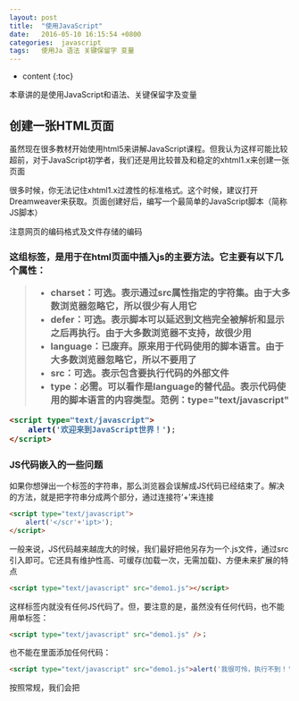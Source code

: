 ```yaml
---
layout: post
title:  "使用JavaScript"
date:   2016-05-10 16:15:54 +0800
categories:  javascript	
tags: 	使用Ja 语法 关键保留字 变量
---
```

 
* content
{:toc}

本章讲的是使用JavaScript和语法、关键保留字及变量





## 创建一张HTML页面

虽然现在很多教材开始使用html5来讲解JavaScript课程。但我认为这样可能比较超前，对于JavaScript初学者，我们还是用比较普及和稳定的xhtml1.x来创建一张页面

很多时候，你无法记住xhtml1.x过渡性的标准格式。这个时候，建议打开Dreamweaver来获取。页面创建好后，编写一个最简单的JavaScript脚本（简称JS脚本）

注意网页的编码格式及文件存储的编码

### <Script>标签解析

<script>xxx</script>这组标签，是用于在html页面中插入js的主要方法。它主要有以下几个属性：

>* charset：可选。表示通过src属性指定的字符集。由于大多数浏览器忽略它，所以很少有人用它
>* defer：可选。表示脚本可以延迟到文档完全被解析和显示之后再执行。由于大多数浏览器不支持，故很少用
>* language：已废弃。原来用于代码使用的脚本语言。由于大多数浏览器忽略它，所以不要用了
>* src：可选。表示包含要执行代码的外部文件
>* type：必需。可以看作是language的替代品。表示代码使用的脚本语言的内容类型。范例：type="text/javascript"

```html
<script type="text/javascript">
	alert('欢迎来到JavaScript世界！');
</script>
```

### JS代码嵌入的一些问题

如果你想弹出一个</script>标签的字符串，那么浏览器会误解成JS代码已经结束了。解决的方法，就是把字符串分成两个部分，通过连接符‘+’来连接

```html
<script type="text/javascript">
	alert('</scr'+'ipt>');
</script>
```

一般来说，JS代码越来越庞大的时候，我们最好把他另存为一个.js文件，通过src引入即可。它还具有维护性高、可缓存(加载一次，无需加载)、方便未来扩展的特点

```html
<script type="text/javascript" src="demo1.js"></script>
```

这样标签内就没有任何JS代码了。但，要注意的是，虽然没有任何代码，也不能用单标签：

```html
<script type="text/javascript" src="demo1.js" />；
```

也不能在里面添加任何代码：

```html
<script type="text/javascript" src="demo1.js">alert('我很可怜，执行不到！')</script>
```

按照常规，我们会把<script>标签存放到<head>...</head>之间。但有时也会放在body之间。

不再需要提供注释，以前为了让不支持JavaScript浏览器能够屏蔽掉<script>内部的代码，我们习惯在代码的前后用html注释掉，现在已经不需要了。

```html
<script type="text/javascript">
<!--
		alert('欢迎！');
-->
</script>
```

平稳退化不支持JavaScript处理：<nosciprt>

```html
<noscript>
	您没有启用JavaScript
</noscript>
```

## 语法构成

**区分大小写**

ECMAScript中的一切，包括变量、函数名和操作符都是区分大小写的。例如：text和Text表示两种不同的变量

**标识符**

所谓标识符，就是指变量、函数、属性的名字，或者函数的参数。标识符可以是下列格式规则组合起来的一或多个字符：

>* 第一字符必须是一个字母、下划线(_)或一个美元符号($)。
>* 其他字符可以是字母、下划线、美元符号或数字。
>* 不能把关键字、保留字、true、false和null作为标识符。
>* 例如：myName、book123等

**注释**

ECMAScript使用C风格的注释，包括单行注释和块级注释

>* `//` 单行注释
>* `/*`
>* `*` 这是一个多行
>* `*` 注释
>* `*/`

### 直接量(字面量literal)

所有直接量(字面量)，就是程序中直接显示出来的数据值

100				|	//数字字面量
'李炎恢'		|	//字符串字面量
false			|	//布尔字面量
/js/gi			|	//正则表达式字面量
null			|	//对象字面量

在ECMAScript第3版中，像数组字面量和对象字面量的表达式也是支持的，如下：

{x:1, y:2}		|	//对象字面量表达式
[1,2,3,4,5]		|	//数组字面量表达式

### 关键字和保留字

ECMAScript-262描述了一组具有特定用途的关键字，一般用于控制语句的开始或结束，或者用于执行特定的操作等。关键字也是语言保留的，不能用作标识符

**ECMAScript全部关键字**

break		|	else		|	new			|	var
case		|	finally		|	return		|	void
catch		|	for			|	switch		|	while
continue	|	function	|	this		|	with
default		|	if			|	throw		|
delete		|	in			|	try			|
do			|	instanceof	|	typeof		|

ECMAScript-262还描述了另一组不能用作标识符的保留字。尽管保留字在JavaScript中还没有特定的用途，但它们很有可能在将来被用作关键字

**ECMAScript-262第3版定义的全部保留字**

abstract	|		enum		|		int				|	short
boolean		|		export		|		interface		|	static
byte		|		extends		|		long			|	super
char		|		final		|		native			|	synchronized
class		|		float		|		package			|	throws
const		|		goto		|		private			|	transient
debugger	|		implements	|		protected		|	volatile
double		|		import		|		public			|

### 变量

ECMAScript的变量是松散类型的，所谓松散类型就是用来保存任何类型的数据。定义变量时要使用var操作符（var是关键），后面跟一个变量名（变量名是标识符）

```javascript
var box; 
alert(box);
```

这句话定义了box变量，但没有对它进行初始化（也就是没有给变量赋值）。这时，系统会给它一个特殊的值 -- undefined（表示未定义）

```javascript
var box= '李炎恢';
alert(box);
```

所谓变量，就是可以初始化后可以再次改变的量。ECMAScript属于弱类型(松散类型)的语言，可以同时改变不同类型的量。(PS：虽然可以改变不同类型的量，但这样做对于后期维护带来困难，而且性能也不高，导致成本很高！)

```javascript
var boxString = '李炎恢';
boxString = 100;    
alert(boxString);
```

重复的使用var声明一个变量，只不过是一个赋值操作，并不会报错。但这样的操作是比较二的，没有任何必要

```javascript
var box= '李炎恢';
var box= 'Lee';
```

还有一种变量不需要前面var关键字即可创建变量。这种变量和var的变量有一定的区别和作用范围，我们会在作用域那一节详细探讨

```javascript
box= '李炎恢';
```

当你想声明多个变量的时候，可以在一行或者多行操作

```javascript
var box= '李炎恢';var age= 100;
```

而当你每条语句都在不同行的时候，你可以省略分号。(PS：这是ECMAScript支持的，但绝对是一个非常不好的编程习惯，切记不要)

```javascript
var box= '李炎恢'
var age= 100
alert(box)
```

可以使用一条语句定义多个变量，只要把每个变量(初始化或者不初始化均可)用逗号分隔开即可，为了可读性，每个变量，最好另起一行，并且第二变量和第一变量对齐(PS：这些都不是必须的)

```javascript
var box= '李炎恢',
	age = 28,
	height;
```





















